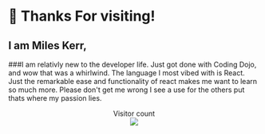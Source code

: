 # 👋 Thanks For visiting!
<!-- [![Anurag's GitHub stats](https://github-readme-stats.vercel.app/api?username=MJ-Kerr)](https://github.com/anuraghazra/github-readme-stats)-->
## I am Miles Kerr,
###I am relativly new to the developer life. Just got done with Coding Dojo, and wow that was a whirlwind. The language I most vibed with is React. Just the remarkable ease and functionality of react makes me want to learn so much more. Please don't get me wrong I see a use for the others put thats where my passion lies.

<p align="center"> 
  Visitor count<br>
  <img src="https://profile-counter.glitch.me/MJ-Kerr/count.svg" />
</p>
<!--
**MJ-Kerr/MJ-Kerr** is a ✨ _special_ ✨ repository because its `README.md` (this file) appears on your GitHub profile.

Here are some ideas to get you started:

- 🔭 I’m currently working on ...
- 🌱 I’m currently learning ...
- 👯 I’m looking to collaborate on ...
- 🤔 I’m looking for help with ...
- 💬 Ask me about ...
- 📫 How to reach me: ...
- 😄 Pronouns: ...
- ⚡ Fun fact: ...
-->
